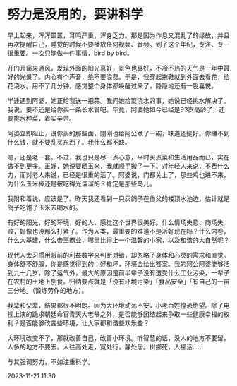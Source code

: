# 努力是没用的，要讲科学 


早上起来，浑浑噩噩，耳鸣严重，浑身乏力。那是因为作息又混乱了的缘故，并且再次提醒自己，睡觉的时候不要播放任何视频、音频。到了这个年纪，专注、专一很重要。一次只能做一件事情，bird by bird。

开门开窗来通风，发现外面的阳光真好，景色也真好，不冷不热的天气是一年中最好的光景了。内心有个声音，绝不要浪费。于是，我穿起拖鞋就到外面去看花，给花浇水。用不了几分钟，感觉整个身体都唤醒过来了，隐隐地还有一股喜悦。

半途遇到阿婆，她正给我送一把蒜。我问她给菜浇水的事，她说已经挑水解决了。我说，要不还是给你买一条长水管吧。毕竟，阿婆她如今已经是93岁高龄了，还要挑水种菜，着实辛苦。

阿婆立即阻止，说你买的那些面，刚刚也给阿公煮了一碗，味道还挺好。你赚不到什么钱，就不要乱买东西了。我什么都不缺。

嗯，还是老一套。不过，我也只是尽一点心意，平时买点菜和生活用品而已，实在做不到更多。正好，她说要晒玉米，我就顺手搬了一下。对年轻人来说，不费什么力，而对老人来说，已经是很重的活了。阿婆说，门都关上了，那些鸡也进不来，为什么玉米棒还是被吃得光溜溜的？肯定是那些鸟儿。

我附和着说，应该是了。昨天我还看到一只灰鸽子在伯父的楼顶水池边，估计就是鸽子吃饱了玉米去喝水的。

有好的阳光，好的环境，好的人，感觉这个世界很美好。什么情场失意、商场失败，好像也没那么打紧了。作为人类，最重要的难道不是活好现在吗？什么内卷，什么大基建，什么帝王霸业，哪里比得上一个温馨的小家，以及和谐的大自然呢？

现代人太习惯用眼前的利益数字来判断对错，却忽略了身体和心灵的需求和直觉。身体舒不舒服，你是感觉得到的；好和坏，环境会给出答案。我的阿公阿婆能够活到九十几岁，除了运气外，最大的原因是前半辈子没有遭受什么工业污染，一辈子在农村的土地上刨食。归纳要点就是「没有环境污染」「食品安全」「有自己的一亩三分地」（锻炼劳作的地方）。

我辈和父辈，结果都很不明朗。因为大环境动荡不安，小老百姓惶恐绝望。除了电视上演的跪求朝廷命官青天大老爷之外，是否能够团结起来争取一些健康幸福的权利？是否能够改变些环境，让大家都和谐些欢乐些？

大环境改变不了，那就改善自己，改善小环境。听智慧的话，没人的地方不要留，人多的地方不要去。人往高处走，宽处行，静处居。树挪死，人挪活……

与其强调努力，不如注重科学。

2023-11-21 11:30
